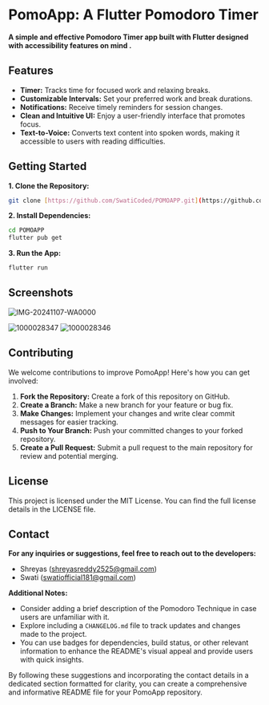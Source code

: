 
# PomoApp: A Flutter Pomodoro Timer

**A simple and effective Pomodoro Timer app built with Flutter  designed with accessibility features on mind .**

## Features

* **Timer:** Tracks time for focused work and relaxing breaks.
* **Customizable Intervals:** Set your preferred work and break durations.
* **Notifications:** Receive timely reminders for session changes.
* **Clean and Intuitive UI:** Enjoy a user-friendly interface that promotes focus.
* **Text-to-Voice:**  Converts text content into spoken words, making it accessible to users with reading difficulties.
 
## Getting Started

**1. Clone the Repository:**

```bash
git clone [https://github.com/SwatiCoded/POMOAPP.git](https://github.com/SwatiCoded/POMOAPP.git)
```

**2. Install Dependencies:**

```bash
cd POMOAPP
flutter pub get
```

**3. Run the App:**

```bash
flutter run
```

## Screenshots
![IMG-20241107-WA0000](https://github.com/user-attachments/assets/a8a44291-2f77-4d59-b379-8f02bfff59e6)

![1000028347](https://github.com/user-attachments/assets/b078ffa9-7ccd-443e-96fb-a0ca0a3782b8)
![1000028346](https://github.com/user-attachments/assets/1ee288ff-aee7-4f01-8959-b922dc972d01)


## Contributing

We welcome contributions to improve PomoApp! Here's how you can get involved:

1.  **Fork the Repository:** Create a fork of this repository on GitHub.
2.  **Create a Branch:** Make a new branch for your feature or bug fix.
3.  **Make Changes:** Implement your changes and write clear commit messages for easier tracking.
4.  **Push to Your Branch:** Push your committed changes to your forked repository.
5.  **Create a Pull Request:** Submit a pull request to the main repository for review and potential merging.

## License

This project is licensed under the MIT License. You can find the full license details in the LICENSE file.

## Contact

**For any inquiries or suggestions, feel free to reach out to the developers:**

* Shreyas (shreyasreddy2525@gmail.com)
* Swati (swatiofficial181@gmail.com)

**Additional Notes:**

* Consider adding a brief description of the Pomodoro Technique in case users are unfamiliar with it.
* Explore including a `CHANGELOG.md` file to track updates and changes made to the project.
* You can use badges for dependencies, build status, or other relevant information to enhance the README's visual appeal and provide users with quick insights.

By following these suggestions and incorporating the contact details in a dedicated section formatted for clarity, you can create a comprehensive and informative README file for your PomoApp repository.


